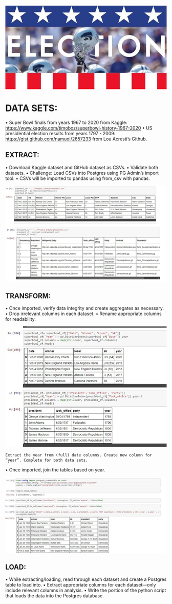 
![ELECTIONS.SBWINNERS](Images/elections.jpg)

# DATA SETS:

• Super Bowl finals from years 1967 to 2020 from Kaggle: https://www.kaggle.com/timoboz/superbowl-history-1967-2020 
• US presidential election results from years 1797 - 2009: https://gist.github.com/namuol/2657233 from Lou Acresti’s Github.


## EXTRACT: 
•	Download Kaggle dataset and GitHub dataset as CSVs. 
•	Validate both datasets. 
•	Challenge: Load CSVs into Postgres using PG Admin’s import tool.
•	CSVs will be imported to pandas using from_csv with pandas.

![1st Pull](Images/SB1.jpg)

## TRANSFORM: 
•	Once imported, verify data integrity and create aggregates as necessary. 
•	Drop irrelevant columns in each dataset.
•	Rename appropriate columns for readability. 

![Clean up](Images/CU.jpg)

	Extract the year from (full) date columns. Create new column for “year”. Complete for both data sets. 
•	Once imported, join the tables based on year.  

![Joined](Images/Join.jpg)

## LOAD: 
•	While extracting/loading, read through each dataset and create a Postgres table to load into. 
•	Extract appropriate columns for each dataset—only include relevant columns in analysis.
•	Write the portion of the python script that loads the data into the Postgres database. 
